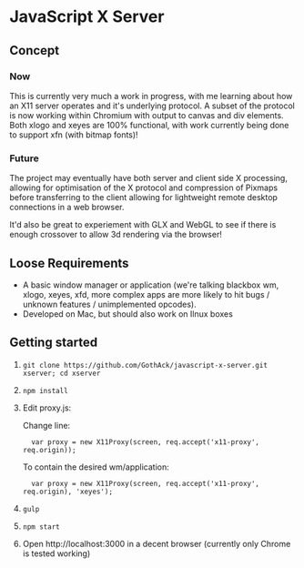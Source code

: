 # JavaScript X Server

## Concept

### Now

This is currently very much a work in progress, with me learning about how an X11 server operates and it's underlying protocol.
A subset of the protocol is now working within Chromium with output to canvas and div elements.
Both xlogo and xeyes are 100% functional, with work currently being done to support xfn (with bitmap fonts)!

### Future

The project may eventually have both server and client side X processing, 
allowing for optimisation of the X protocol and compression of Pixmaps before transferring to the client allowing 
for lightweight remote desktop connections in a web browser.

It'd also be great to experiement with GLX and WebGL to see if there is enough crossover to allow 3d rendering via the browser!

## Loose Requirements
* A basic window manager or application (we're talking blackbox wm, xlogo, xeyes, xfd, more complex apps are more likely to hit bugs / unknown features / unimplemented opcodes).
* Developed on Mac, but should also work on Ilnux boxes

## Getting started
1. `git clone https://github.com/GothAck/javascript-x-server.git xserver; cd xserver`
2. `npm install`
3. Edit proxy.js:

   Change line:

   `  var proxy = new X11Proxy(screen, req.accept('x11-proxy', req.origin));`

   To contain the desired wm/application:

   `  var proxy = new X11Proxy(screen, req.accept('x11-proxy', req.origin), 'xeyes');`
4. `gulp`
5. `npm start`
6. Open http://localhost:3000 in a decent browser (currently only Chrome is tested working)
